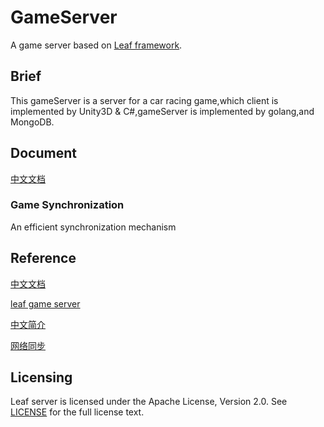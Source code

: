 GameServer
===========
A game server based on [Leaf framework](https://github.com/name5566/leaf).

## Brief
This gameServer is a server for a car racing game,which client is implemented by Unity3D & C#,gameServer is implemented 
by golang,and MongoDB.

## Document

[中文文档](./README_CN.md)

### Game Synchronization

An efficient synchronization mechanism

## Reference

[中文文档](./README_CN.md)

[leaf game server](https://github.com/name5566/leaf)

[中文简介](./doc/README_ZH.md)

[网络同步](./doc/网络同步.md)

Licensing
--------

Leaf server is licensed under the Apache License, Version 2.0. See [LICENSE](https://github.com/name5566/leafserver/blob/master/LICENSE) for the full license text.
